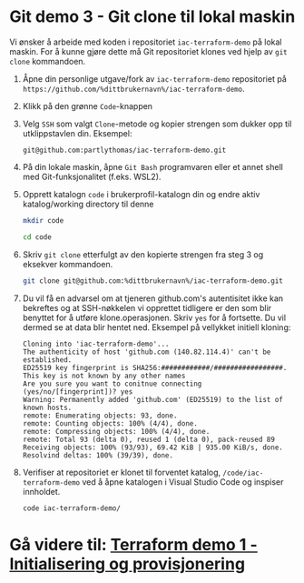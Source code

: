 # Git demo 3 - Git clone til lokal maskin
Vi ønsker å arbeide med koden i repositoriet `iac-terraform-demo` på lokal maskin. For å kunne gjøre dette må Git repositoriet klones ved hjelp av `git clone` kommandoen.

1. Åpne din personlige utgave/fork av `iac-terraform-demo` repositoriet på `https://github.com/%dittbrukernavn%/iac-terraform-demo`.

2. Klikk på den grønne `Code`-knappen

3. Velg `SSH` som valgt `Clone`-metode og kopier strengen som dukker opp til utklippstavlen din.
    Eksempel:
    ```console
    git@github.com:partlythomas/iac-terraform-demo.git
    ```

4. På din lokale maskin, åpne `Git Bash` programvaren eller et annet shell med Git-funksjonalitet (f.eks. WSL2).

5. Opprett katalogn `code` i brukerprofil-katalogn din og endre aktiv katalog/working directory til denne
    ```sh
    mkdir code
    ```

    ```sh
    cd code
    ```

6. Skriv `git clone` etterfulgt av den kopierte strengen fra steg 3 og eksekver kommandoen.
    ```sh
    git clone git@github.com:%dittbrukernavn%/iac-terraform-demo.git
    ```

7. Du vil få en advarsel om at tjeneren github.com's autentisitet ikke kan bekreftes og at SSH-nøkkelen vi opprettet tidligere er den som blir benyttet for å utføre klone.operasjonen. Skriv `yes` for å fortsette. Du vil dermed se at data blir hentet ned.
Eksempel på vellykket initiell kloning:
    ```console
    Cloning into 'iac-terraform-demo'...
    The authenticity of host 'github.com (140.82.114.4)' can't be established.
    ED25519 key fingerprint is SHA256:############/#################.
    This key is not known by any other names
    Are you sure you want to conitnue connecting (yes/no/[fingerprint])? yes
    Warning: Permanently added 'github.com' (ED25519) to the list of known hosts.
    remote: Enumerating objects: 93, done.
    remote: Counting objects: 100% (4/4), done.
    remote: Compressing objects: 100% (4/4), done.
    remote: Total 93 (delta 0), reused 1 (delta 0), pack-reused 89
    Receiving objects: 100% (93/93), 69.42 KiB | 935.00 KiB/s, done.
    Resolvind deltas: 100% (39/39), done.
    ```

8. Verifiser at repositoriet er klonet til forventet katalog, `/code/iac-terraform-demo` ved å åpne katalogen i Visual Studio Code og inspiser innholdet.
    ```sh
    code iac-terraform-demo/
    ```

# **Gå videre til: [Terraform demo 1 - Initialisering og provisjonering](./05-terraform-demo-1.md)**